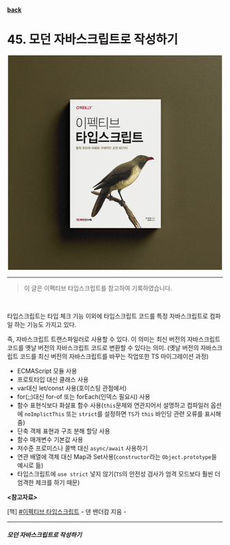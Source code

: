 #### [back](../../../README.md) &nbsp;&nbsp; 

# 45. 모던 자바스크립트로 작성하기

<p align="center" style="width:500px; margin: 0 auto">
    <img src="../../image/main.png">
</p>

---

> 이 글은 이펙티브 타입스크립트를 참고하여 기록하였습니다.
<br>

타입스크립트는 타입 체크 기능 이외에 타입스크립트 코드를 특정 자바스크립트로 컴파일 하는 기능도 가지고 있다. 

 즉, 자바스크립트 트랜스파일러로 사용할 수 있다. 이 의미는 최신 버전의 자바스크립트 코드를 옛날 버전의 자바스크립트 코드로 변환할 수 있다는 의미. (옛날 버전의 자바스크립트 코드를 최신 버전의 자바스크립트를 바꾸는 작업또한 TS 마이그레이션 과정)

- ECMAScript 모듈 사용
- 프로토타입 대신 클래스 사용
- var대신 let/const 사용(호이스팅 관점에서)
- for(;;)대신 for-of 또는 forEach(인덱스 필요시) 사용
- 함수 표현식보다 화살표 함수 사용(`this`문제와 연관지어서 설명하고 컴파일러 옵션에 `noImplictThis` 또는 `strict`를 설정하면 `TS`가 `this` 바인딩 관련 오류를 표시해줌)
- 단축 객체 표현과 구조 분해 할당 사용
- 함수 매개변수 기본값 사용
- 저수준 프로미스나 콜백 대신 `async/await` 사용하기
- 연관 배열에 객체 대신 Map과 Set사용(`constructor`라는 `Object.prototype`을 예시로 듦)
- 타입스크립트에 `use strict` 넣지 않기(`TS`의 안전성 검사가 엄격 모드보다 훨씬 더 엄격한 체크를 하기 때문)

<strong><참고자료></strong>

[책] [#이펙티브 타입스크립트][effective-typescript] - 댄 밴더캄 지음 -

---

##### 모던 자바스크립트로 작성하기

[effective-typescript]: https://www.aladin.co.kr/shop/wproduct.aspx?ItemId=273193135&start=slayer
[sangcho]: https://github.com/SangchoKim
[taeHyen]: https://github.com/rlaxogus0517
[kangHyen]: https://github.com/bebekh1216
[sumin]: https://github.com/ttumzzi
